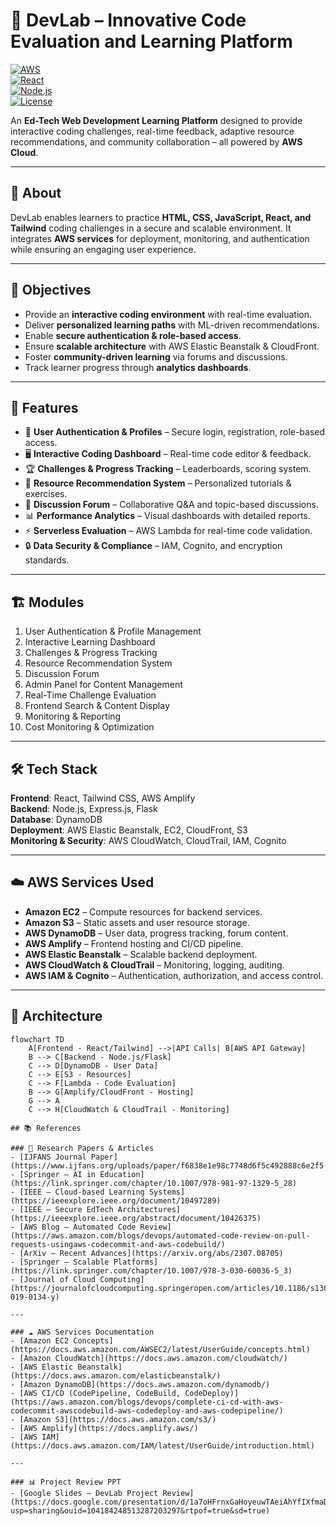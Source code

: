 # 🚀 DevLab – Innovative Code Evaluation and Learning Platform  

[![AWS](https://img.shields.io/badge/Cloud-AWS-orange?logo=amazon-aws)](https://aws.amazon.com/)  
[![React](https://img.shields.io/badge/Frontend-React-blue?logo=react)](https://reactjs.org/)  
[![Node.js](https://img.shields.io/badge/Backend-Node.js-green?logo=node.js)](https://nodejs.org/)  
[![License](https://img.shields.io/badge/License-MIT-lightgrey)](LICENSE)  

An **Ed-Tech Web Development Learning Platform** designed to provide interactive coding challenges, real-time feedback, adaptive resource recommendations, and community collaboration – all powered by **AWS Cloud**.  

---

## 📖 About  
DevLab enables learners to practice **HTML, CSS, JavaScript, React, and Tailwind** coding challenges in a secure and scalable environment. It integrates **AWS services** for deployment, monitoring, and authentication while ensuring an engaging user experience.  

---

## 🎯 Objectives  
- Provide an **interactive coding environment** with real-time evaluation.  
- Deliver **personalized learning paths** with ML-driven recommendations.  
- Enable **secure authentication & role-based access**.  
- Ensure **scalable architecture** with AWS Elastic Beanstalk & CloudFront.  
- Foster **community-driven learning** via forums and discussions.  
- Track learner progress through **analytics dashboards**.  

---

## 🔑 Features  
- 👤 **User Authentication & Profiles** – Secure login, registration, role-based access.  
- 🖥 **Interactive Coding Dashboard** – Real-time code editor & feedback.  
- 🏆 **Challenges & Progress Tracking** – Leaderboards, scoring system.  
- 🎯 **Resource Recommendation System** – Personalized tutorials & exercises.  
- 💬 **Discussion Forum** – Collaborative Q&A and topic-based discussions.  
- 📊 **Performance Analytics** – Visual dashboards with detailed reports.  
- ⚡ **Serverless Evaluation** – AWS Lambda for real-time code validation.  
- 🔒 **Data Security & Compliance** – IAM, Cognito, and encryption standards.  

---

## 🏗️ Modules  
1. User Authentication & Profile Management  
2. Interactive Learning Dashboard  
3. Challenges & Progress Tracking  
4. Resource Recommendation System  
5. Discussion Forum  
6. Admin Panel for Content Management  
7. Real-Time Challenge Evaluation  
8. Frontend Search & Content Display  
9. Monitoring & Reporting  
10. Cost Monitoring & Optimization  

---

## 🛠️ Tech Stack  
**Frontend**: React, Tailwind CSS, AWS Amplify  
**Backend**: Node.js, Express.js, Flask  
**Database**: DynamoDB  
**Deployment**: AWS Elastic Beanstalk, EC2, CloudFront, S3  
**Monitoring & Security**: AWS CloudWatch, CloudTrail, IAM, Cognito  

---

## ☁️ AWS Services Used  
- **Amazon EC2** – Compute resources for backend services.  
- **Amazon S3** – Static assets and user resource storage.  
- **AWS DynamoDB** – User data, progress tracking, forum content.  
- **AWS Amplify** – Frontend hosting and CI/CD pipeline.  
- **AWS Elastic Beanstalk** – Scalable backend deployment.  
- **AWS CloudWatch & CloudTrail** – Monitoring, logging, auditing.  
- **AWS IAM & Cognito** – Authentication, authorization, and access control.  

---

## 📐 Architecture  
```mermaid
flowchart TD
    A[Frontend - React/Tailwind] -->|API Calls| B[AWS API Gateway]
    B --> C[Backend - Node.js/Flask]
    C --> D[DynamoDB - User Data]
    C --> E[S3 - Resources]
    C --> F[Lambda - Code Evaluation]
    B --> G[Amplify/CloudFront - Hosting]
    G --> A
    C --> H[CloudWatch & CloudTrail - Monitoring]

## 📚 References  

### 🔗 Research Papers & Articles  
- [IJFANS Journal Paper](https://www.ijfans.org/uploads/paper/f6838e1e98c7748d6f5c492888c6e2f5.pdf)  
- [Springer – AI in Education](https://link.springer.com/chapter/10.1007/978-981-97-1329-5_28)  
- [IEEE – Cloud-based Learning Systems](https://ieeexplore.ieee.org/document/10497289)  
- [IEEE – Secure EdTech Architectures](https://ieeexplore.ieee.org/abstract/document/10426375)  
- [AWS Blog – Automated Code Review](https://aws.amazon.com/blogs/devops/automated-code-review-on-pull-requests-usingaws-codecommit-and-aws-codebuild/)  
- [ArXiv – Recent Advances](https://arxiv.org/abs/2307.08705)  
- [Springer – Scalable Platforms](https://link.springer.com/chapter/10.1007/978-3-030-60036-5_3)  
- [Journal of Cloud Computing](https://journalofcloudcomputing.springeropen.com/articles/10.1186/s13677-019-0134-y)  

---

### ☁️ AWS Services Documentation  
- [Amazon EC2 Concepts](https://docs.aws.amazon.com/AWSEC2/latest/UserGuide/concepts.html)  
- [Amazon CloudWatch](https://docs.aws.amazon.com/cloudwatch/)  
- [AWS Elastic Beanstalk](https://docs.aws.amazon.com/elasticbeanstalk/)  
- [Amazon DynamoDB](https://docs.aws.amazon.com/dynamodb/)  
- [AWS CI/CD (CodePipeline, CodeBuild, CodeDeploy)](https://aws.amazon.com/blogs/devops/complete-ci-cd-with-aws-codecommit-awscodebuild-aws-codedeploy-and-aws-codepipeline/)  
- [Amazon S3](https://docs.aws.amazon.com/s3/)  
- [AWS Amplify](https://docs.amplify.aws/)  
- [AWS IAM](https://docs.aws.amazon.com/IAM/latest/UserGuide/introduction.html)  

---

### 📊 Project Review PPT  
- [Google Slides – DevLab Project Review](https://docs.google.com/presentation/d/1a7oHFrnxGaHoyeuwTAeiAhYfIXfmaDnM/edit?usp=sharing&ouid=104184248513287203297&rtpof=true&sd=true)  
